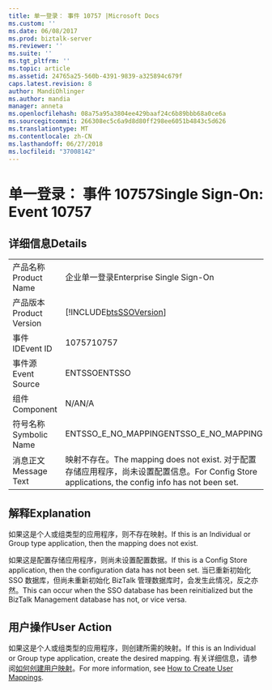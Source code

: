 ```yaml
---
title: 单一登录： 事件 10757 |Microsoft Docs
ms.custom: ''
ms.date: 06/08/2017
ms.prod: biztalk-server
ms.reviewer: ''
ms.suite: ''
ms.tgt_pltfrm: ''
ms.topic: article
ms.assetid: 24765a25-560b-4391-9839-a325894c679f
caps.latest.revision: 8
author: MandiOhlinger
ms.author: mandia
manager: anneta
ms.openlocfilehash: 08a75a95a3804ee429baaf24c6b89bbb68a0ce6a
ms.sourcegitcommit: 266308ec5c6a9d8d80ff298ee6051b4843c5d626
ms.translationtype: MT
ms.contentlocale: zh-CN
ms.lasthandoff: 06/27/2018
ms.locfileid: "37008142"
---
```

# <a name="single-sign-on-event-10757"></a><span data-ttu-id="da844-102">单一登录： 事件 10757</span><span class="sxs-lookup"><span data-stu-id="da844-102">Single Sign-On: Event 10757</span></span>
## <a name="details"></a><span data-ttu-id="da844-103">详细信息</span><span class="sxs-lookup"><span data-stu-id="da844-103">Details</span></span>  
  
|                 |                                                                                              |
|-----------------|----------------------------------------------------------------------------------------------|
|  <span data-ttu-id="da844-104">产品名称</span><span class="sxs-lookup"><span data-stu-id="da844-104">Product Name</span></span>   |                                  <span data-ttu-id="da844-105">企业单一登录</span><span class="sxs-lookup"><span data-stu-id="da844-105">Enterprise Single Sign-On</span></span>                                   |
| <span data-ttu-id="da844-106">产品版本</span><span class="sxs-lookup"><span data-stu-id="da844-106">Product Version</span></span> |                  [!INCLUDE[btsSSOVersion](../includes/btsssoversion-md.md)]                  |
|    <span data-ttu-id="da844-107">事件 ID</span><span class="sxs-lookup"><span data-stu-id="da844-107">Event ID</span></span>     |                                            <span data-ttu-id="da844-108">10757</span><span class="sxs-lookup"><span data-stu-id="da844-108">10757</span></span>                                             |
|  <span data-ttu-id="da844-109">事件源</span><span class="sxs-lookup"><span data-stu-id="da844-109">Event Source</span></span>   |                                            <span data-ttu-id="da844-110">ENTSSO</span><span class="sxs-lookup"><span data-stu-id="da844-110">ENTSSO</span></span>                                            |
|    <span data-ttu-id="da844-111">组件</span><span class="sxs-lookup"><span data-stu-id="da844-111">Component</span></span>    |                                             <span data-ttu-id="da844-112">N/A</span><span class="sxs-lookup"><span data-stu-id="da844-112">N/A</span></span>                                              |
|  <span data-ttu-id="da844-113">符号名称</span><span class="sxs-lookup"><span data-stu-id="da844-113">Symbolic Name</span></span>  |                                     <span data-ttu-id="da844-114">ENTSSO_E_NO_MAPPING</span><span class="sxs-lookup"><span data-stu-id="da844-114">ENTSSO_E_NO_MAPPING</span></span>                                      |
|  <span data-ttu-id="da844-115">消息正文</span><span class="sxs-lookup"><span data-stu-id="da844-115">Message Text</span></span>   | <span data-ttu-id="da844-116">映射不存在。</span><span class="sxs-lookup"><span data-stu-id="da844-116">The mapping does not exist.</span></span> <span data-ttu-id="da844-117">对于配置存储应用程序，尚未设置配置信息。</span><span class="sxs-lookup"><span data-stu-id="da844-117">For Config Store applications, the config info has not been set.</span></span> |
  
## <a name="explanation"></a><span data-ttu-id="da844-118">解释</span><span class="sxs-lookup"><span data-stu-id="da844-118">Explanation</span></span>  
 <span data-ttu-id="da844-119">如果这是个人或组类型的应用程序，则不存在映射。</span><span class="sxs-lookup"><span data-stu-id="da844-119">If this is an Individual or Group type application, then the mapping does not exist.</span></span>  
  
 <span data-ttu-id="da844-120">如果这是配置存储应用程序，则尚未设置配置数据。</span><span class="sxs-lookup"><span data-stu-id="da844-120">If this is a Config Store application, then the configuration data has not been set.</span></span> <span data-ttu-id="da844-121">当已重新初始化 SSO 数据库，但尚未重新初始化 BizTalk 管理数据库时，会发生此情况，反之亦然。</span><span class="sxs-lookup"><span data-stu-id="da844-121">This can occur when the SSO database has been reinitialized but the BizTalk Management database has not, or vice versa.</span></span>  
  
## <a name="user-action"></a><span data-ttu-id="da844-122">用户操作</span><span class="sxs-lookup"><span data-stu-id="da844-122">User Action</span></span>  
 <span data-ttu-id="da844-123">如果这是个人或组类型的应用程序，则创建所需的映射。</span><span class="sxs-lookup"><span data-stu-id="da844-123">If this is an Individual or Group type application, create the desired mapping.</span></span> <span data-ttu-id="da844-124">有关详细信息，请参阅[如何创建用户映射](../core/how-to-create-user-mappings.md)。</span><span class="sxs-lookup"><span data-stu-id="da844-124">For more information, see [How to Create User Mappings](../core/how-to-create-user-mappings.md).</span></span>